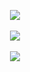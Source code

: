 <p align="center">
<img align="middle" src="https://user-images.githubusercontent.com/54031977/105580763-129c8c80-5d6d-11eb-8482-d7b203314144.gif"><br><br>
<img align="middle" src="https://github-readme-stats.vercel.app/api?username=LucasLemeCF&show_icons=true&theme=dark"><br><br>
<img align="middle" src="https://github-readme-stats.vercel.app/api/top-langs/?username=LucasLemeCF&layout=compact&theme=dark&)](https://github.com/anuraghazra/github-readme-stats"></p>
